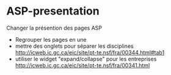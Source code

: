ASP-presentation
================

Changer la présention des pages ASP

* Regrouper les pages en une
* mettre des onglets pour séparer les disciplines  http://icweb.ic.gc.ca/eic/site/pt-te.nsf/fra/00344.html#tab1
* utiliser le widget "expand/collapse" pour les entreprises http://icweb.ic.gc.ca/eic/site/pt-te.nsf/fra/00341.html